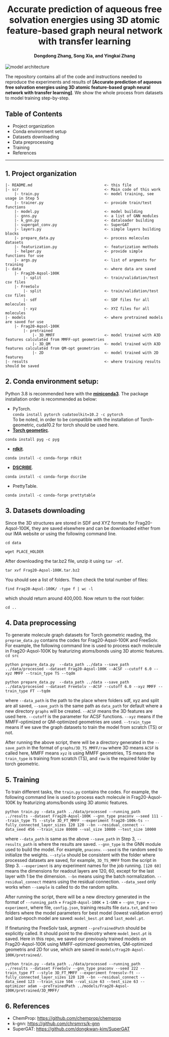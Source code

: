 <h1 align="center">Accurate prediction of aqueous free solvation energies using 3D atomic feature-based graph neural network with transfer learning</h1>
<h4 align="center">Dongdong Zhang, Song Xia, and Yingkai Zhang</h4>

![model architecture](model.jpg)

The repository contains all of the code and instructions needed to reproduce the experiments and results of **[Accurate prediction of aqueous free solvation energies using 3D atomic feature-based graph neural network with transfer learning]**. We show the whole process from datasets to model training step-by-step.

## Table of Contents
- Project organization
- Conda environment setup  
- Datasets downloading   
- Data preprocessing  
- Training
- References
---

## 1. Project organization
```
|- README.md                                <- this file
|- scr                                      <- Main code of this work
    |- train.py                             <- model training, see usage in Step 5
    |- trainer.py                           <- provide train/test functions
    |- model.py                             <- model building
    |- gnns.py                              <- a list of GNN modules
    |- k_gnn.py                             <- dataloader building
    |- supergat_conv.py                     <- SuperGAT 
    |- layers.py                            <- simple layers building blocks
    |- prepare_data.py                      <- process molecules datasets
    |- featurization.py                     <- featurization methods
    |- helper.py                            <- provide simple functions for use
    |- args.py                              <- list of argments for training
|- data                                     <- where data are saved       
    |- Frag20-Aqsol-100K
        |- split                            <- train/validation/test csv files    
    |- FreeSolv
        |- split                            <- train/validation/test csv files    
        |- sdf                              <- SDF files for all molecules   
        |- xyz                              <- XYZ files for all molecules   
|- models                                   <- where pretrained models are saved for use
    |- Frag20-Aqsol-100K
        |- pretrained
            |- 3D_MMFF                      <- model trained with A3D features calculated from MMFF-opt geometries 
            |- 3D_QM                        <- model trained with A3D features calculated from QM-opt geometries 
            |- 2D                           <- model trained with 2D features 
|- results                                  <- where training results should be saved 
```

## 2. Conda environment setup: 
Python 3.8 is recommended here with the **[miniconda3](https://docs.conda.io/en/latest/miniconda.html)**. 
The package installation order is recommended as below: 
- PyTorch.   
`conda install pytorch cudatoolkit=10.2 -c pytorch`  
To be noted, in order to be compatible with the installation of Torch-geometric, cuda10.2 for torch should be used here. 
- **[Torch geometirc](https://github.com/pyg-team/pytorch_geometric)**.  

`conda install pyg -c pyg`

- **[rdkit](https://www.rdkit.org/docs/Install.html)**.  

`conda install -c conda-forge rdkit`

- **[DSCRIBE](https://singroup.github.io/dscribe/latest/install.html)**.  

`conda install -c conda-forge dscribe`

- PrettyTable.  

`conda install -c conda-forge prettytable`

## 3. Datasets downloading
Since the 3D structures are stored in SDF and XYZ formats for Frag20-Aqsol-100K, they are saved elsewhere and can be downloaded either from our IMA website or using the following command line. 

`cd data`

`wget PLACE_HOLDER`

After downloading the tar.bz2 file, unzip it using `tar -xf`. 

`tar xvf Frag20-Aqsol-100K.tar.bz2`

You should see a list of folders. Then check the total number of files: 

`find Frag20-Aqsol-100K/ -type f | wc -l` 

which should return around 400,000. Now return to the root folder:

`cd ..`


## 4. Data preprocessing
To generate molecule graph datasets for Torch geometric reading, the `preprae_data.py` contains the codes for Frag20-Aqsol-100K and FreeSolv. For example, the following command line is used to process each molecule in Frag20-Aqsol-100K by featurizing atoms/bonds using 3D atomic features.   
`cd src`

`python prepare_data.py  --data_path ../data --save_path ../data/processed --dataset Frag20-Aqsol-100K --ACSF --cutoff 6.0 --xyz MMFF --train_type TS --tqdm`  

`python prepare_data.py  --data_path ../data --save_path ../data/processed --dataset FreeSolv --ACSF --cutoff 6.0 --xyz MMFF --train_type FT --tqdm` 


where `--data_path` is the path to the place where folders sdf, xyz and split are all saved, `--save_path` is the same path as `data_path` for default where a new directory `graphs` will be created. `--ACSF` means the 3D features are used here. `--cutoff` is the parameter for ACSF functions. `--xyz` means if the MMFF-optimized or QM-optimized geometries are used. `--train_type` means if we save the graph datasets to train the model from scratch (TS) or not. 

After running the above script, there will be a directory generated in the `--save_path` in the format of `graphs/3D_TS_MMFF/raw` where 3D means `ACSF` is called here, MMFF means `xyz` is using MMFF geometries, TS means the `train_type` is training from scratch (TS), and `raw` is the required folder by torch geometric. 

## 5. Training
To train different tasks, the `train.py` contains the codes. For example, the following command line is used to process each molecule in Frag20-Aqsol-100K by featurizing atoms/bonds using 3D atomic features.  

`python train.py --data_path ../data/processed --running_path ../results --dataset Frag20-Aqsol-100K --gnn_type pnaconv --seed 111 --train_type TS --style 3D_FT_MMFF --experiment frag20-100k-ts --fully_connected_layer_sizes 120 120 --bn --residual_connect --data_seed 456 --train_size 80000 --val_size 10000 --test_size 10000`


where `--data_path` is same as the above `--save_path` in Step 3, `--results_path` is where the results are saved. `--gnn_type` is the GNN module used to build the model. For example, `pnaconv`. `--seed` is the random seed to initialize the weights. `--style` should be consistent with the folder where processed datasets are saved, for example, `3D_TS_MMFF` from the script in Step 3. `--experiment` is any experiment names for the job running. `[120 60]` means the dimensions for readout layers are 120, 60, except for the last layer with 1 be the dimension. `--bn` means using the batch normalization. `--residual_connect` means using the residual connection. `--data_seed` only works when `--sample` is called to do the random splits. 

After running the script, there will be a new directory generated in the format of `--running_path` + `Frag20-Aqsol-100K` + `1-GNN` + `--gnn_type` + `--experiment`, where file, `config.json`, training results file `data.txt`, and two folders where the model parameters for best model (lowest validation error) and last-epoch model are saved: `model_best.pt` and `last_model.pt`. 

If finetuning the FreeSolv task, argment `--preTrainedPath` should be explicitly called. It should point to the direcotry where `model_best.pt` is saved. Here in this repo, we saved our previously trained models on Frag20-Aqsol-100K using MMFF-optimized geometries, QM-optimized geometris and 2D for use, which are saved in `models/Frag20-Aqsol-100K/pretrained/`. 

`python train.py --data_path ../data/processed --running_path ../results --dataset FreeSolv --gnn_type pnaconv --seed 222 --train_type FT --style 3D_FT_MMFF --experiment freesolv-ft --fully_connected_layer_sizes 120 120 --bn --residual_connect --data_seed 123 --train_size 504 --val_size 63 --test_size 63 --optimizer adam --preTrainedPath ../models/Frag20-Aqsol-100K/pretrained/3D_MMFF/`

## 6. References
- ChemProp: https://github.com/chemprop/chemprop  
- k-gnn: https://github.com/chrsmrrs/k-gnn  
- SuperGAT: https://github.com/dongkwan-kim/SuperGAT  
